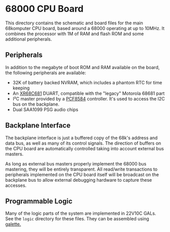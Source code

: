 # 68000 CPU Board
This directory contains the schematic and board files for the main 68komputer CPU board, based around a 68000 operating at up to 10MHz. It combines the processor with 1M of RAM and flash ROM and some additional peripherals.

## Peripherals
In addition to the megabyte of boot ROM and RAM available on the board, the following peripherals are available:

- 32K of battery backed NVRAM, which includes a phantom RTC for time keeping
- An [XR68C681](https://www.maxlinear.com/product/interface/uarts/8-bit-vlio-uarts/xr68c681) DUART, compatible with the "legacy" Motorola 68681 part
- I²C master provided by a [PCF8584](https://www.nxp.com/products/interfaces/ic-spi-serial-interface-devices/ic-bus-controller-and-bridge-ics/ic-bus-controller:PCF8584) controller. It's used to access the I2C bus on the backplane.
- Dual SAA1099 PSG audio chips

## Backplane Interface
The backplane interface is just a buffered copy of the 68k's address and data bus, as well as many of its control signals. The direction of buffers on the CPU board are automatically controlled taking into account external bus masters.

As long as external bus masters properly implement the 68000 bus mastering, they will be entirely transparent. All read/write transactions to peripherals implemented on the CPU board itself will be broadcast on the backplane bus to allow external debugging hardware to capture these accesses.

## Programmable Logic
Many of the logic parts of the system are implemented in 22V10C GALs. See the `logic` directory for these files. They can be assembled using [galette.](https://github.com/simon-frankau/galette)
